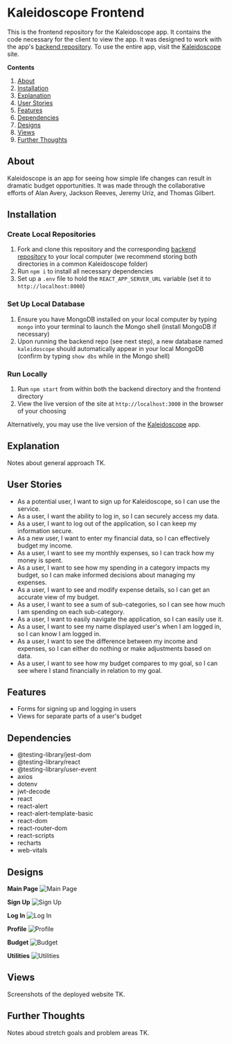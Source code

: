 # Kaleidoscope Frontend

This is the frontend repository for the Kaleidoscope app. It contains the code necessary for the client to view the app. It was designed to work with the app's [backend repository](https://github.com/jtreeves/budget-backend). To use the entire app, visit the [Kaleidoscope](HEROKULINKTK) site.

**Contents**

1. [About](https://github.com/jtreeves/budget-frontend#about)
2. [Installation](https://github.com/jtreeves/budget-frontend#installation)
3. [Explanation](https://github.com/jtreeves/budget-frontend#explanation)
4. [User Stories](https://github.com/jtreeves/budget-frontend#user-stories)
5. [Features](https://github.com/jtreeves/budget-frontend#features)
6. [Dependencies](https://github.com/jtreeves/budget-frontend#dependencies)
7. [Designs](https://github.com/jtreeves/budget-frontend#designs)
8. [Views](https://github.com/jtreeves/budget-frontend#views)
9. [Further Thoughts](https://github.com/jtreeves/budget-frontend#further-thoughts)

## About

Kaleidoscope is an app for seeing how simple life changes can result in dramatic budget opportunities. It was made through the collaborative efforts of Alan Avery, Jackson Reeves, Jeremy Uriz, and Thomas Gilbert.

## Installation

### Create Local Repositories

1. Fork and clone this repository and the corresponding [backend repository](https://github.com/jtreeves/budget-backend) to your local computer (we recommend storing both directories in a common Kaleidoscope folder)
2. Run `npm i` to install all necessary dependencies
3. Set up a `.env` file to hold the `REACT_APP_SERVER_URL` variable (set it to `http://localhost:8000`)

### Set Up Local Database

1. Ensure you have MongoDB installed on your local computer by typing `mongo` into your terminal to launch the Mongo shell (install MongoDB if necessary)
2. Upon running the backend repo (see next step), a new database named `kaleidoscope` should automatically appear in your local MongoDB (confirm by typing `show dbs` while in the Mongo shell)

### Run Locally

1. Run `npm start` from within both the backend directory and the frontend directory
2. View the live version of the site at `http://localhost:3000` in the browser of your choosing

Alternatively, you may use the live version of the [Kaleidoscope](HEROKULINKTK) app.

## Explanation

Notes about general approach TK.

## User Stories

- As a potential user, I want to sign up for Kaleidoscope, so I can use the service.
- As a user, I want the ability to log in, so I can securely access my data.
- As a user, I want to log out of the application, so I can keep my information secure.
- As a new user, I want to enter my financial data, so I can effectively budget my income.
- As a user, I want to see my monthly expenses, so I can track how my money is spent.
- As a user, I want to see how my spending in a category impacts my budget, so I can make informed decisions about managing my expenses.
- As a user, I want to see and modify expense details, so I can get an accurate view of my budget.
- As a user, I want to see a sum of sub-categories, so I can see how much I am spending on each sub-category.
- As a user, I want to easily navigate the application, so I can easily use it.
- As a user, I want to see my name displayed user's when I am logged in, so I can know I am logged in.
- As a user, I want to see the difference between my income and expenses, so I can either do nothing or make adjustments based on data.
- As a user, I want to see how my budget compares to my goal, so I can see where I stand financially in relation to my goal.

## Features

- Forms for signing up and logging in users
- Views for separate parts of a user's budget

## Dependencies

- @testing-library/jest-dom
- @testing-library/react
- @testing-library/user-event
- axios
- dotenv
- jwt-decode
- react
- react-alert
- react-alert-template-basic
- react-dom
- react-router-dom
- react-scripts
- recharts
- web-vitals

## Designs

**Main Page**
![Main Page](/images/design1.jpg)

**Sign Up**
![Sign Up](/images/design2.jpg)

**Log In**
![Log In](/images/design3.jpg)

**Profile**
![Profile](/images/design4.jpg)

**Budget**
![Budget](/images/design5.jpg)

**Utilities**
![Utilities](/images/design6.jpg)

## Views

Screenshots of the deployed website TK.

## Further Thoughts

Notes aboud stretch goals and problem areas TK.